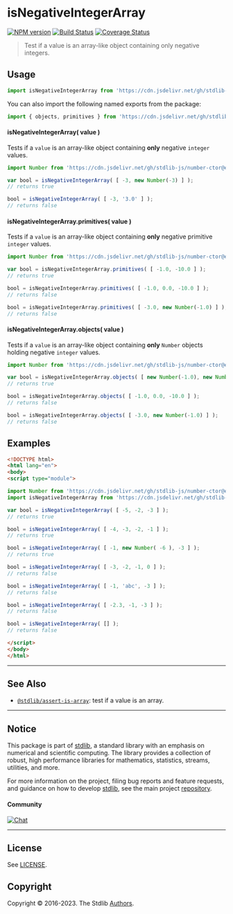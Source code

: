 <!--

@license Apache-2.0

Copyright (c) 2018 The Stdlib Authors.

Licensed under the Apache License, Version 2.0 (the "License");
you may not use this file except in compliance with the License.
You may obtain a copy of the License at

   http://www.apache.org/licenses/LICENSE-2.0

Unless required by applicable law or agreed to in writing, software
distributed under the License is distributed on an "AS IS" BASIS,
WITHOUT WARRANTIES OR CONDITIONS OF ANY KIND, either express or implied.
See the License for the specific language governing permissions and
limitations under the License.

-->

# isNegativeIntegerArray

[![NPM version][npm-image]][npm-url] [![Build Status][test-image]][test-url] [![Coverage Status][coverage-image]][coverage-url] <!-- [![dependencies][dependencies-image]][dependencies-url] -->

> Test if a value is an array-like object containing only negative integers.



<section class="usage">

## Usage

```javascript
import isNegativeIntegerArray from 'https://cdn.jsdelivr.net/gh/stdlib-js/assert-is-negative-integer-array@esm/index.mjs';
```

You can also import the following named exports from the package:

```javascript
import { objects, primitives } from 'https://cdn.jsdelivr.net/gh/stdlib-js/assert-is-negative-integer-array@esm/index.mjs';
```

#### isNegativeIntegerArray( value )

Tests if a `value` is an array-like object containing **only** negative `integer` values.

<!-- eslint-disable no-new-wrappers -->

```javascript
import Number from 'https://cdn.jsdelivr.net/gh/stdlib-js/number-ctor@esm/index.mjs';

var bool = isNegativeIntegerArray( [ -3, new Number(-3) ] );
// returns true

bool = isNegativeIntegerArray( [ -3, '3.0' ] );
// returns false
```

#### isNegativeIntegerArray.primitives( value )

Tests if a `value` is an array-like object containing **only** negative primitive `integer` values.

<!-- eslint-disable no-new-wrappers -->

```javascript
import Number from 'https://cdn.jsdelivr.net/gh/stdlib-js/number-ctor@esm/index.mjs';

var bool = isNegativeIntegerArray.primitives( [ -1.0, -10.0 ] );
// returns true

bool = isNegativeIntegerArray.primitives( [ -1.0, 0.0, -10.0 ] );
// returns false

bool = isNegativeIntegerArray.primitives( [ -3.0, new Number(-1.0) ] );
// returns false
```

#### isNegativeIntegerArray.objects( value )

Tests if a `value` is an array-like object containing **only** `Number` objects holding negative `integer` values.

<!-- eslint-disable no-new-wrappers, max-len -->

```javascript
import Number from 'https://cdn.jsdelivr.net/gh/stdlib-js/number-ctor@esm/index.mjs';

var bool = isNegativeIntegerArray.objects( [ new Number(-1.0), new Number(-10.0) ] );
// returns true

bool = isNegativeIntegerArray.objects( [ -1.0, 0.0, -10.0 ] );
// returns false

bool = isNegativeIntegerArray.objects( [ -3.0, new Number(-1.0) ] );
// returns false
```

</section>

<!-- /.usage -->

<section class="examples">

## Examples

<!-- eslint-disable no-new-wrappers -->

<!-- eslint no-undef: "error" -->

```html
<!DOCTYPE html>
<html lang="en">
<body>
<script type="module">

import Number from 'https://cdn.jsdelivr.net/gh/stdlib-js/number-ctor@esm/index.mjs';
import isNegativeIntegerArray from 'https://cdn.jsdelivr.net/gh/stdlib-js/assert-is-negative-integer-array@esm/index.mjs';

var bool = isNegativeIntegerArray( [ -5, -2, -3 ] );
// returns true

bool = isNegativeIntegerArray( [ -4, -3, -2, -1 ] );
// returns true

bool = isNegativeIntegerArray( [ -1, new Number( -6 ), -3 ] );
// returns true

bool = isNegativeIntegerArray( [ -3, -2, -1, 0 ] );
// returns false

bool = isNegativeIntegerArray( [ -1, 'abc', -3 ] );
// returns false

bool = isNegativeIntegerArray( [ -2.3, -1, -3 ] );
// returns false

bool = isNegativeIntegerArray( [] );
// returns false

</script>
</body>
</html>
```

</section>

<!-- /.examples -->

<!-- Section for related `stdlib` packages. Do not manually edit this section, as it is automatically populated. -->

<section class="related">

* * *

## See Also

-   <span class="package-name">[`@stdlib/assert-is-array`][@stdlib/assert/is-array]</span><span class="delimiter">: </span><span class="description">test if a value is an array.</span>

</section>

<!-- /.related -->

<!-- Section for all links. Make sure to keep an empty line after the `section` element and another before the `/section` close. -->


<section class="main-repo" >

* * *

## Notice

This package is part of [stdlib][stdlib], a standard library with an emphasis on numerical and scientific computing. The library provides a collection of robust, high performance libraries for mathematics, statistics, streams, utilities, and more.

For more information on the project, filing bug reports and feature requests, and guidance on how to develop [stdlib][stdlib], see the main project [repository][stdlib].

#### Community

[![Chat][chat-image]][chat-url]

---

## License

See [LICENSE][stdlib-license].


## Copyright

Copyright &copy; 2016-2023. The Stdlib [Authors][stdlib-authors].

</section>

<!-- /.stdlib -->

<!-- Section for all links. Make sure to keep an empty line after the `section` element and another before the `/section` close. -->

<section class="links">

[npm-image]: http://img.shields.io/npm/v/@stdlib/assert-is-negative-integer-array.svg
[npm-url]: https://npmjs.org/package/@stdlib/assert-is-negative-integer-array

[test-image]: https://github.com/stdlib-js/assert-is-negative-integer-array/actions/workflows/test.yml/badge.svg?branch=main
[test-url]: https://github.com/stdlib-js/assert-is-negative-integer-array/actions/workflows/test.yml?query=branch:main

[coverage-image]: https://img.shields.io/codecov/c/github/stdlib-js/assert-is-negative-integer-array/main.svg
[coverage-url]: https://codecov.io/github/stdlib-js/assert-is-negative-integer-array?branch=main

<!--

[dependencies-image]: https://img.shields.io/david/stdlib-js/assert-is-negative-integer-array.svg
[dependencies-url]: https://david-dm.org/stdlib-js/assert-is-negative-integer-array/main

-->

[chat-image]: https://img.shields.io/gitter/room/stdlib-js/stdlib.svg
[chat-url]: https://app.gitter.im/#/room/#stdlib-js_stdlib:gitter.im

[stdlib]: https://github.com/stdlib-js/stdlib

[stdlib-authors]: https://github.com/stdlib-js/stdlib/graphs/contributors

[umd]: https://github.com/umdjs/umd
[es-module]: https://developer.mozilla.org/en-US/docs/Web/JavaScript/Guide/Modules

[deno-url]: https://github.com/stdlib-js/assert-is-negative-integer-array/tree/deno
[umd-url]: https://github.com/stdlib-js/assert-is-negative-integer-array/tree/umd
[esm-url]: https://github.com/stdlib-js/assert-is-negative-integer-array/tree/esm
[branches-url]: https://github.com/stdlib-js/assert-is-negative-integer-array/blob/main/branches.md

[stdlib-license]: https://raw.githubusercontent.com/stdlib-js/assert-is-negative-integer-array/main/LICENSE

<!-- <related-links> -->

[@stdlib/assert/is-array]: https://github.com/stdlib-js/assert-is-array/tree/esm

<!-- </related-links> -->

</section>

<!-- /.links -->
